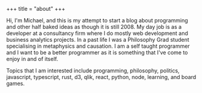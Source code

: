 +++
title = "about"
+++

Hi, I'm Michael, and this is my attempt to start a blog about programming and
other half baked ideas as though it is still 2008. My day job is as a developer
at a consultancy firm where I do mostly web development and business analytics
projects. In a past life I was a Philosophy Grad student specialising in
metaphysics and causation. I am a self taught programmer and I want to be a
better programmer as it is something that I've come to enjoy in and of itself.

Topics that I am interested include programming, philosophy, politics,
javascript, typescript, rust, d3, qlik, react, python, node, learning, and board
games.